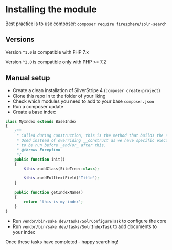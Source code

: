# Installing the module

Best practice is to use composer:
`composer require firesphere/solr-search`

## Versions

Version `^1.0` is compatible with PHP 7.x

Version `^2.0` is compatible only with PHP >= 7.2

## Manual setup

- Create a clean installation of SilverStripe 4 (`composer create-project`)
- Clone this repo in to the folder of your liking
- Check which modules you need to add to your base `composer.json`
- Run a composer update
- Create a base index:
```php
class MyIndex extends BaseIndex
{
    /**
     * Called during construction, this is the method that builds the structure.
     * Used instead of overriding __construct as we have specific execution order - code that has
     * to be run before _and/or_ after this.
     * @throws Exception
     */
    public function init()
    {
        $this->addClass(SiteTree::class);

        $this->addFulltextField('Title');
    }
    
    public function getIndexName()
    {
        return 'this-is-my-index';
    }
}
```
- Run `vendor/bin/sake dev/tasks/SolrConfigureTask` to configure the core
- Run `vendor/bin/sake dev/tasks/SolrIndexTask` to add documents to your index

Once these tasks have completed - happy searching!
